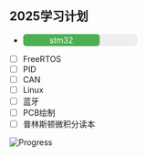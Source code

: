 ## 2025学习计划

- <div style="background: #eee; border-radius: 5px; width: 200px;">
  <div style="background: #4CAF50; width: 65%; border-radius: 5px; text-align: center; color: white; padding: 2px;">
    stm32
  </div>
</div>

- [ ] FreeRTOS
- [ ] PID
- [ ] CAN
- [ ] Linux
- [ ] 蓝牙
- [ ] PCB绘制
- [ ] 普林斯顿微积分读本

![Progress]([https://gist.githubusercontent.com/Minichiellon/f0f39e47045029f2164980879878c5c7/raw/f0784d0ad8029b753cf48fd8ae32c43b00989065/gistfile1.txt](https://gist.githubusercontent.com/Minichiellon/92058789895138b3ef11952ee9a66680/raw/d74f3194e594088534962d2fd96d4e8aef6bfd2f/gistfile1.txt))
